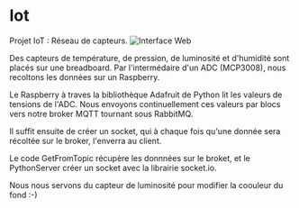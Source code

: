 # Iot
 Projet IoT : Réseau de capteurs. 
 ![Interface Web](img1.jpg?raw=true "Interface Web du projet")

Des capteurs de température, de pression, de luminosité et d'humidité sont placés sur une breadboard. Par l'intermédaire d'un ADC (MCP3008), nous recoltons les données sur un Raspberry.

Le Raspberry à traves la bibliothèque Adafruit de Python lit les valeurs de tensions de l'ADC. Nous envoyons continuellement ces valeurs par blocs vers notre broker MQTT tournant sous RabbitMQ.

Il suffit ensuite de créer un socket, qui à chaque fois qu'une donnée sera récoltée sur le broker, l'enverra au client. 

Le code GetFromTopic récupère les donnnées sur le broket, et le PythonServer créer un socket avec la librairie socket.io. 

Nous nous servons du capteur de luminosité pour modifier la coouleur du fond :-)
